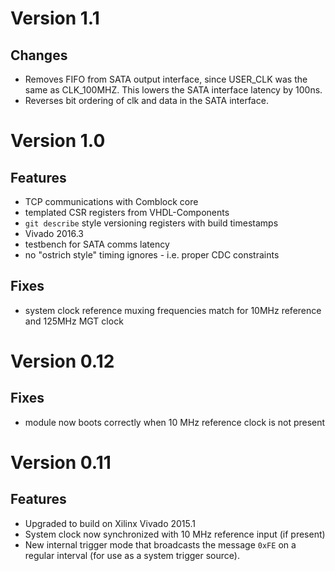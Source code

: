 # Version 1.1

## Changes
* Removes FIFO from SATA output interface, since USER_CLK was the same as
  CLK_100MHZ. This lowers the SATA interface latency by 100ns.
* Reverses bit ordering of clk and data in the SATA interface.

# Version 1.0

## Features
* TCP communications with Comblock core
* templated CSR registers from VHDL-Components
* `git describe` style versioning registers with build timestamps
* Vivado 2016.3
* testbench for SATA comms latency
* no "ostrich style" timing ignores - i.e. proper CDC constraints

## Fixes
* system clock reference muxing frequencies match for 10MHz reference and 125MHz MGT clock

# Version 0.12

## Fixes
* module now boots correctly when 10 MHz reference clock is not present

# Version 0.11

## Features
* Upgraded to build on Xilinx Vivado 2015.1
* System clock now synchronized with 10 MHz reference input (if present)
* New internal trigger mode that broadcasts the message `0xFE` on a regular interval (for use as a system trigger source).
